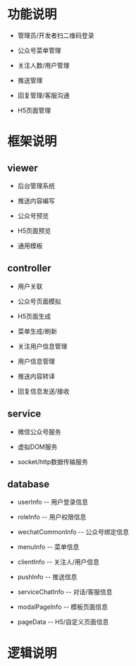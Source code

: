 # 功能说明

* 管理员/开发者扫二维码登录

* 公众号菜单管理

* 关注人数/用户管理

* 推送管理

* 回复管理/客服沟通

* H5页面管理

# 框架说明

## viewer

* 后台管理系统

* 推送内容编写

* 公众号预览

* H5页面预览

* 通用模板

## controller

* 用户关联

* 公众号页面模拟

* H5页面生成

* 菜单生成/刷新

* 关注用户信息管理

* 用户信息管理

* 推送内容转译

* 回复信息发送/接收

## service

* 微信公众号服务

* 虚拟DOM服务

* socket/http数据传输服务

## database

* userInfo -- 用户登录信息

* roleInfo -- 用户权限信息

* wechatCommonInfo -- 公众号绑定信息

* menuInfo -- 菜单信息

* clientInfo -- 关注人/用户信息

* pushInfo -- 推送信息

* serviceChatInfo -- 对话/客服信息

* modalPageInfo -- 模板页面信息

* pageData -- H5/自定义页面信息

# 逻辑说明

